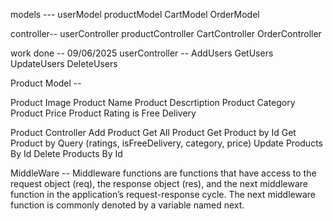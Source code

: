 <!-- # Shopping-Cart-Full-Stack -->


models --- 
userModel
productModel
CartModel
OrderModel

controller--
userController
productController
CartController
OrderController

work done -- 09/06/2025
userController --
AddUsers
GetUsers
UpdateUsers
DeleteUsers


Product Model --

Product Image
Product Name
Product Descrtiption
Product Category
Product Price
Product Rating
is Free Delivery

Product Controller 
Add Product
Get All Product
Get Product by Id
Get Product by Query (ratings, isFreeDelivery, category, price)
Update Products By Id
Delete Products By Id

MiddleWare -- 
Middleware functions are functions that have access to the request object (req), the response object (res), and the next middleware function in the application’s request-response cycle. The next middleware function is commonly denoted by a variable named next.


